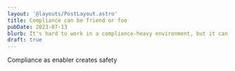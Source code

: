 ```yaml
---
layout: '@layouts/PostLayout.astro'
title: Compliance can be friend or foe
pubDate: 2023-07-13
blurb: It's hard to work in a compliance-heavy environment, but it can be your friend.
draft: true
---
```


Compliance as enabler creates safety
